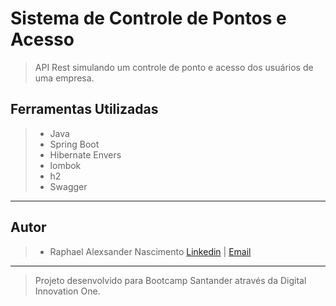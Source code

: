 # Sistema de Controle de Pontos e Acesso #

>API Rest simulando um controle de ponto e acesso dos usuários de uma empresa.


## Ferramentas Utilizadas

> - Java
> - Spring Boot
> - Hibernate Envers
> - lombok
> - h2
> - Swagger

---

## Autor

> * Raphael Alexsander Nascimento	[Linkedin](https://www.linkedin.com/in/raphael-nascimento-01840b211/) | [Email](raphael.alexsander99@gmail.com)

---

> Projeto desenvolvido para Bootcamp Santander através da Digital Innovation One.
